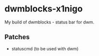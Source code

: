 # dwmblocks-x1nigo
My build of dwmblocks - status bar for dwm.

## Patches
- statuscmd (to be used with dwm)

